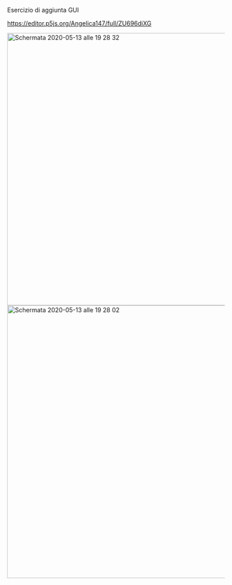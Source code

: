 Esercizio di aggiunta GUI

https://editor.p5js.org/Angelica147/full/ZU696diXG

<img width="631" alt="Schermata 2020-05-13 alle 19 28 32" src="https://user-images.githubusercontent.com/59569674/81844994-38239600-9550-11ea-86e1-a8111b01ed8f.png">

<img width="632" alt="Schermata 2020-05-13 alle 19 28 02" src="https://user-images.githubusercontent.com/59569674/81845000-39ed5980-9550-11ea-90a0-71582eccf000.png">
